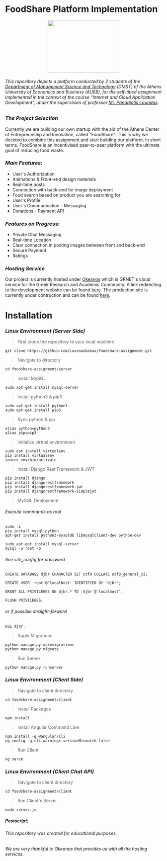 # FoodShare Platform Implementation

<p align="center">
  <img width="230" height="168" src="http://foodshare.gr/img/ff.png">
</p>

###### *This repository depicts a platform conducted by 2 students of the [Department of Management Science and Technology](https://www.dept.aueb.gr/en/dmst) (DMST) of the Athens University of Economics and Business (AUEB), for the self-titled assignment implemented in the context of the course "Internet and Cloud Application Development", under the supervision of professor [Mr. Panagiotis Louridas](https://github.com/louridas).*

### *The Project Selection*
Currently we are building our own startup with the aid of the Athens Center of Entrepreunship and Innovation, called "FoodShare". This is why we decided to combine this assignment and start building our platform. In short terms, FoodShare is an incentivised peer-to-peer platform with the ultimate goal of reducing food waste. 

### *Main Features:*

* User's Authorization
* Animations & Front-end design materials
* Real-time posts
* Connection with back-end for image deployment
* Food search based on product you are searching for 
* User's Profile
* User's Communication - Messaging
* Donations - Payment API

### *Features on Progress:*

* Private Chat Messaging
* Real-time Location
* Clear connection in posting images between front and back-end
* Secure Payment
* Ratings 

### *Hosting Service*

Our project is currently hosted under [Okeanos](https://okeanos.grnet.gr/home/) which is GRNET's cloud service for the Greek Research and Academic Community.
A link redirecting to the development website can be found [here](https://snf-862057.vm.okeanos.grnet.gr/home). The production site is currently under contruction 
and can be found [here](http://foodshare.gr/).


# Installation


### *Linux Environment (Server Side)*


> First clone the repository to your local machine

```
git clone https://github.com/iasonasbakas/foodshare-assignment.git
```

> Navigate to directory

```
cd foodshare-assignment/server
```

> Install MySQL 

```
sudo apt-get install mysql-server
```

> Install python3 & pip3

```
sudo apt-get install python3
sudo apt-get install pip3
```

> Sync python & pip

```
alias python=python3
alias pip=pip3
```

> Initialize virtual environment

```
sudo apt install virtualenv
pip install virtualenv
source env/bin/activate
```

> Install Django Rest Framework & JWT

```
pip install django
pip install djangorestframework
pip install djangorestframework-jwt
pip install djangorestframework-simplejwt
```

> MySQL Deployment

###### *Execute commands as root*

```
sudo -i
pip install mysql-python
apt-get install python3-mysqldb libmysqlclient-dev python-dev
```

```
sudo apt-get install mysql-server
mysql -u root -p
```

###### *See site_config for password*


```
CREATE DATABASE djbr CHARACTER SET utf8 COLLATE utf8_general_ci;

CREATE USER 'root'@'localhost' IDENTIFIED BY 'djbr';

GRANT ALL PRIVILEGES ON djbr.* TO 'djbr'@'localhost';

FLUSH PRIVILEGES;
```

###### *or if possible straight-forward*

```
USE djbr;
```

> Apply Migrations


```
python manage.py makemigrations
python manage.py migrate
```

> Run Server 

```
python manage.py runserver
```


### *Linux Environment (Client Side)*


> Navigate to client directory

```
cd foodshare-assignment/client
```

> Install Packages

```
npm install
```

> Install Angular Command Line

```
npm install -g @angular/cli
ng config -g cli.warnings.versionMismatch false
```

> Run Client

```
ng serve
```


### *Linux Environment (Client Chat API)*


> Navigate to client directory

```
cd foodshare-assignment/client
```

> Run Client's Server

```
node server.js
```

##### Postscript:
###### *This repository was created for educational purposes.*
###### *We are very thankful to Okeanos that provides us with all the hosting services.*